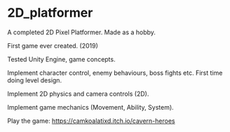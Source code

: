 # 2D_platformer
A completed 2D Pixel Platformer. Made as a hobby.

First game ever created. (2019)

Tested Unity Engine, game concepts.

Implement character control, enemy behaviours, boss fights etc.
First time doing level design.

Implement 2D physics and camera controls (2D).

Implement game mechanics (Movement, Ability, System).


Play the game: https://camkoalatixd.itch.io/cavern-heroes
